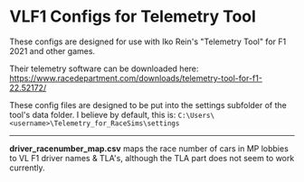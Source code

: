 # VLF1 Configs for Telemetry Tool
These configs are designed for use with Iko Rein's "Telemetry Tool" for F1 2021 and other games.

Their telemetry software can be downloaded here: <https://www.racedepartment.com/downloads/telemetry-tool-for-f1-22.52172/>

These config files are designed to be put into the settings subfolder of the tool's data folder.
I believe by default, this is: `C:\Users\<username>\Telemetry_for_RaceSims\settings`

---
**driver_racenumber_map.csv** maps the race number of cars in MP lobbies to VL F1 driver names & TLA's, although the TLA part does not seem to work currently.
